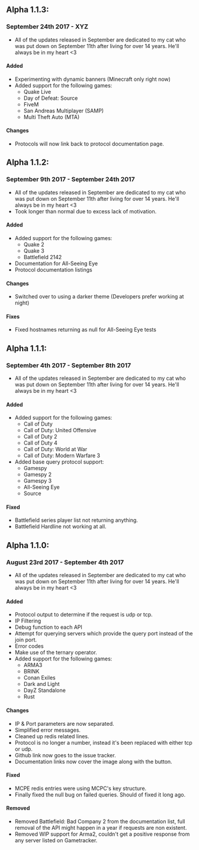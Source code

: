 ## Alpha 1.1.3:

### September 24th 2017 - XYZ
- All of the updates released in September are dedicated to my cat who was put down on September 11th after living for over 14 years. He'll always be in my heart <3

#### Added
- Experimenting with dynamic banners (Minecraft only right now)
- Added support for the following games:
  - Quake Live
  - Day of Defeat: Source
  - FiveM
  - San Andreas Multiplayer (SAMP)
  - Multi Theft Auto (MTA)

#### Changes
- Protocols will now link back to protocol documentation page.

## Alpha 1.1.2:

### September 9th 2017 - September 24th 2017
- All of the updates released in September are dedicated to my cat who was put down on September 11th after living for over 14 years. He'll always be in my heart <3
- Took longer than normal due to excess lack of motivation.

#### Added
- Added support for the following games:
  - Quake 2
  - Quake 3
  - Battlefield 2142
- Documentation for All-Seeing Eye
- Protocol documentation listings

#### Changes
- Switched over to using a darker theme (Developers prefer working at night)

#### Fixes
- Fixed hostnames returning as null for All-Seeing Eye tests

## Alpha 1.1.1:

### September 4th 2017 - September 8th 2017
- All of the updates released in September are dedicated to my cat who was put down on September 11th after living for over 14 years. He'll always be in my heart <3

#### Added
- Added support for the following games:
  - Call of Duty
  - Call of Duty: United Offensive
  - Call of Duty 2
  - Call of Duty 4
  - Call of Duty: World at War
  - Call of Duty: Modern Warfare 3
- Added base query protocol support:
  - Gamespy
  - Gamespy 2
  - Gamespy 3
  - All-Seeing Eye
  - Source

#### Fixed
- Battlefield series player list not returning anything.
- Battlefield Hardline not working at all.

## Alpha 1.1.0:

### August 23rd 2017 - September 4th 2017
- All of the updates released in September are dedicated to my cat who was put down on September 11th after living for over 14 years. He'll always be in my heart <3

#### Added
- Protocol output to determine if the request is udp or tcp.
- IP Filtering
- Debug function to each API
- Attempt for querying servers which provide the query port instead of the join port.
- Error codes
- Make use of the ternary operator.
- Added support for the following games:
  - ARMA3
  - BRINK
  - Conan Exiles
  - Dark and Light
  - DayZ Standalone
  - Rust

#### Changes
- IP & Port parameters are now separated.
- Simplified error messages.
- Cleaned up redis related lines.
- Protocol is no longer a number, instead it's been replaced with either tcp or udp.
- Github link now goes to the issue tracker.
- Documentation links now cover the image along with the button.

#### Fixed
- MCPE redis entries were using MCPC's key structure.
- Finally fixed the null bug on failed queries. Should of fixed it long ago.

#### Removed
- Removed Battlefield: Bad Company 2 from the documentation list, full removal of the API might happen in a year if requests are non existent.
- Removed WIP support for Arma2, couldn't get a positive response from any server listed on Gametracker.